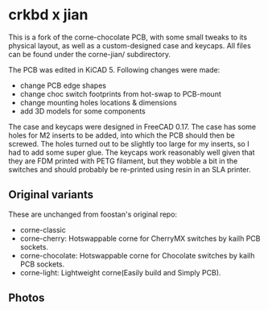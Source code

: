 # crkbd x jian

This is a fork of the corne-chocolate PCB, with some small tweaks to its physical layout, as well as a custom-designed case and keycaps. All files can be found under the corne-jian/ subdirectory.

The PCB was edited in KiCAD 5. Following changes were made:
- change PCB edge shapes
- change choc switch footprints from hot-swap to PCB-mount
- change mounting holes locations & dimensions
- add 3D models for some components

The case and keycaps were designed in FreeCAD 0.17. The case has some holes for M2 inserts to be added, into which the PCB should then be screwed. The holes turned out to be slightly too large for my inserts, so I had to add some super glue. The keycaps work reasonably well given that they are FDM printed with PETG filament, but they wobble a bit in the switches and should probably be re-printed using resin in an SLA printer.

## Original variants

These are unchanged from foostan's original repo:
- corne-classic
- corne-cherry: Hotswappable corne for CherryMX switches by kailh PCB sockets.
- corne-chocolate: Hotswappable corne for Chocolate switches by kailh PCB sockets.
- corne-light: Lightweight corne(Easily build and Simply PCB).

## Photos

